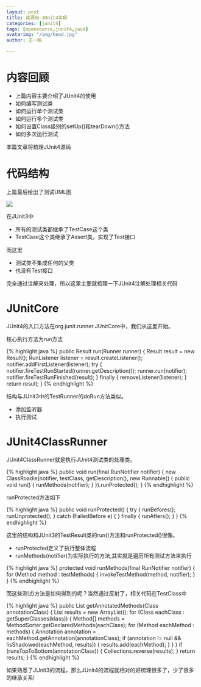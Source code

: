 ```yaml
---
layout: post
title: 读源码-JUnit4实现
categories: [junit4]
tags: [opensource,junit4,java]
avatarimg: "/img/head.jpg"
author: 王一帆

---
```


# 内容回顾

- 上篇内容主要介绍了JUnit4的使用
- 如何编写测试类
- 如何运行单个测试类
- 如何运行多个测试类
- 如何设置Class级别的setUp()和tearDown()方法
- 如何多次运行测试

本篇文章将梳理JUnit4源码

# 代码结构

上篇最后给出了测试UML图

![]({{site.IMG_PATH}}/assets/opensource/junit4/diagram.png)

在JUnit3中

- 所有的测试类都继承了TestCase这个类
- TestCase这个类继承了Assert类，实现了Test接口

而这里

- 测试类不集成任何的父类
- 也没有Test接口

完全通过注解来处理，所以这里主要就梳理一下JUnit4注解处理相关代码

# JUnitCore

JUnit4的入口方法在org.junit.runner.JUnitCore中，我们从这里开始。

核心执行方法为run方法

{% highlight java %}
public Result run(Runner runner) {
    Result result = new Result();
    RunListener listener = result.createListener();
    notifier.addFirstListener(listener);
    try {
        notifier.fireTestRunStarted(runner.getDescription());
        runner.run(notifier);
        notifier.fireTestRunFinished(result);
    } finally {
        removeListener(listener);
    }
    return result;
}
{% endhighlight %}

结构与JUnit3中的TestRunner的doRun方法类似。

- 添加监听器
- 执行测试

<!-- more -->

# JUnit4ClassRunner

JUnit4ClassRunner就是执行JUnit4测试类的处理类。

{% highlight java %}
public void run(final RunNotifier notifier) {
    new ClassRoadie(notifier, testClass, getDescription(), new Runnable() {
        public void run() {
            runMethods(notifier);
        }
    }).runProtected();
}
{% endhighlight %}

runProtected方法如下

{% highlight java %}
public void runProtected() {
        try {
            runBefores();
            runUnprotected();
        } catch (FailedBefore e) {
        } finally {
            runAfters();
        }
    }
{% endhighlight %}

这里的结构和JUnit3的TestResult类的run()方法和runProtected()很像。

- runProtected定义了执行整体流程
- runMethods(notifier)为实际执行的方法,其实就是遍历所有测试方法来执行

{% highlight java %}
protected void runMethods(final RunNotifier notifier) {
    for (Method method : testMethods) {
        invokeTestMethod(method, notifier);
    }
}
{% endhighlight %}

而这些测试i方法是如何得到的呢？当然通过反射了，相关代码在TestClass中

{% highlight java %}
public List<Method> getAnnotatedMethods(Class<? extends Annotation> annotationClass) {
    List<Method> results = new ArrayList<Method>();
    for (Class<?> eachClass : getSuperClasses(klass)) {
        Method[] methods = MethodSorter.getDeclaredMethods(eachClass);
        for (Method eachMethod : methods) {
            Annotation annotation = eachMethod.getAnnotation(annotationClass);
            if (annotation != null && !isShadowed(eachMethod, results)) {
                results.add(eachMethod);
            }
        }
    }
    if (runsTopToBottom(annotationClass)) {
        Collections.reverse(results);
    }
    return results;
}
{% endhighlight %}

如果熟悉了JUnit3的流程，那么JUnit4的流程就相对的好梳理很多了，少了很多的继承关系!